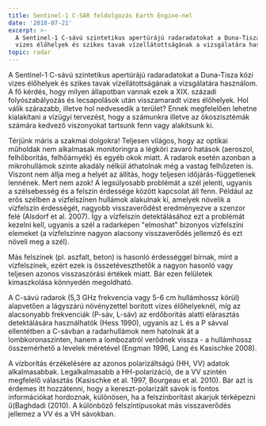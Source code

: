 ```yaml
---
title: Sentinel-1 C-SAR feldolgozás Earth Engine-nel
date: '2018-07-21'
excerpt: >-
  A Sentinel-1 C-sávú szintetikus apertúrájú radaradatokat a Duna-Tisza közi
  vizes élőhelyek és szikes tavak vízellátottságának a vizsgálatára használom.
topic: radar
---
```

A Sentinel-1 C-sávú szintetikus apertúrájú radaradatokat a Duna-Tisza közi vizes élőhelyek és szikes tavak vízellátottságának a vizsgálatára használom. A fő kérdés, hogy milyen állapotban vannak ezek a XIX. századi folyószabályozás és lecsapolások után visszamaradt vizes élőhelyek. Hol válik szárazabb, illetve hol nedvesedik a terület? Ennek megfelelően lehetne kialakítani a vízügyi tervezést, hogy a számunkra illetve az ökoszisztémák számára kedvező viszonyokat tartsunk fenn vagy alakítsunk ki.

Térjünk máris a szakmai dolgokra! Teljesen világos, hogy az optikai műholdak nem alkalmasak monitoringra a légköri zavaró hatások (aeroszol, felhőborítás, felhőárnyék) és egyéb okok miatt. A radarok esetén azonban a mikrohullámok szinte akadály nélkül áthatolnak még a vastag felhőzeten is. Viszont nem állja meg a helyét az állítás, hogy teljesen időjárás-függetlenek lennének. Mert nem azok! A legsúlyosabb problémát a szél jelenti, ugyanis a szélsebesség és a felszín érdessége között kapcsolat áll fenn. Például az erős szélben a vízfelszínen hullámok alakulnak ki, amelyek növelik a vízfelszín érdességét, nagyobb visszaverődést eredményezve a szenzor felé (Alsdorf et al. 2007). Így a vízfelszín detektálásához ezt a problémát kezelni kell, ugyanis a szél a radarképen "elmoshat" bizonyos vízfelszíni elemeket (a vízfelszínre nagyon alacsony visszaverődés jellemző és ezt növeli meg a szél).

Más felszínek (pl. aszfalt, beton) is hasonló érdességgel bírnak, mint a vízfelszínek, ezért ezek is összetéveszthetők a nagyon hasonló vagy teljesen azonos visszaszórási értékek miatt. Bár ezen felületek kimaszkolása könnyedén megoldható.

A C-sávú radarok (5,3 GHz frekvencia vagy 5-6 cm hullámhossz körül) alapvetően a lágyszárú növényzettel borított vizes élőhelyeknél, míg az alacsonyabb frekvenciák (P-sáv, L-sáv) az erdőborítás alatti elárasztás detektálására használhatók (Hess 1990), ugyanis az L és a P sávval ellentétben a C-sávban a radarhullámok nem hatolnak át a lombkoronaszinten, hanem a lombozatról verődnek vissza - a hullámhossz összemérhető a levelek méretével (Engman 1996, Lang és Kasischke 2008).

A vízborítás érzékelésére az azonos polarizáltságú (HH, VV) adatok alkalmasabbak. Legalkalmasabb a HH-polarizáció, de a VV szintén megfelelő választás (Kasischke et al. 1997, Bourgeau et al. 2010). Bár azt is érdemes itt hozzátenni, hogy a kereszt-polarizált sávok is fontos információkat hordoznak, különösen, ha a felszínborítást akarjuk térképezni ű(Baghdadi (2010). A különböző felszíntípusokat más visszaverődés jellemez a VV és a VH sávokban.
